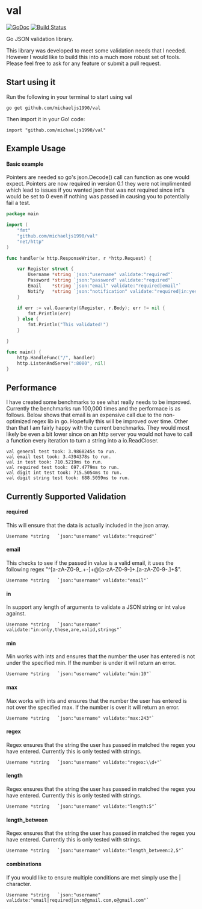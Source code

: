 val
===
[![GoDoc](https://godoc.org/github.com/gin-gonic/gin?status.png)](http://godoc.org/github.com/michaeljs1990/val)
[![Build Status](https://travis-ci.org/michaeljs1990/val.svg?branch=master)](https://travis-ci.org/michaeljs1990/val)

Go JSON validation library.

This library was developed to meet some validation needs that I needed. However I would like to build this into a much more robust set of tools. Please feel free to ask for any feature or submit a pull request.

## Start using it
Run the following in your terminal to start using val

```
go get github.com/michaeljs1990/val
```
Then import it in your Go! code:

```
import "github.com/michaeljs1990/val"
```

## Example Usage

#### Basic example

Pointers are needed so go's json.Decode() call can function as one would expect. Pointers are now required in version 0.1 they were not implimented which lead to issues if you wanted json that was not required since int's would be set to 0 even if nothing was passed in causing you to potentially fail a test.

```go
package main

import (
	"fmt"
	"github.com/michaeljs1990/val"
	"net/http"
)

func handler(w http.ResponseWriter, r *http.Request) {

	var Register struct {
		Username *string `json:"username" validate:"required"`
		Password *string `json:"password" validate:"required"`
		Email    *string `json:"email" validate:"required|email"`
		Notify   *string `json:"notification" validate:"required|in:yes,no"`
	}

	if err := val.Guaranty(&Register, r.Body); err != nil {
		fmt.Println(err)
	} else {
		fmt.Println("This validated!")
	}

}

func main() {
	http.HandleFunc("/", handler)
	http.ListenAndServe(":8080", nil)
}

```

## Performance
I have created some benchmarks to see what really needs to be improved. Currently the benchmarks run 100,000 times and the performace is as follows. Below shows that email is an expensive call due to the non-optimized regex lib in go. Hopefully this will be improved over time. Other than that I am fairly happy with the current benchmarks. They would most likely be even a bit lower since on an http server you would not have to call a function every iteration to turn a string into a io.ReadCloser.

```
val general test took: 3.9868245s to run.
val email test took: 3.4394378s to run.
val in test took: 710.5219ms to run.
val required test took: 697.4779ms to run.
val digit int test took: 715.5054ms to run.
val digit string test took: 688.5059ms to run.

```

## Currently Supported Validation

#### required
This will ensure that the data is actually included in the json array.
```
Username *string   `json:"username" validate:"required"`
```

#### email
This checks to see if the passed in value is a valid email, it uses the following regex "^[a-zA-Z0-9_.+-]+@[a-zA-Z0-9-]+\.[a-zA-Z0-9-.]+$".
```
Username *string   `json:"username" validate:"email"`
```

#### in
In support any length of arguments to validate a JSON string or int value against.
```
Username *string   `json:"username" validate:"in:only,these,are,valid,strings"`
```

#### min
Min works with ints and ensures that the number the user has entered is not under the specified min. If the number is under it will return an error.
```
Username *string   `json:"username" validate:"min:10"`
```

#### max
Max works with ints and ensures that the number the user has entered is not over the specified max. If the number is over it will return an error.
```
Username *string   `json:"username" validate:"max:243"`
```

#### regex
Regex ensures that the string the user has passed in matched the regex you have entered. Currently this is only tested with strings.
```
Username *string   `json:"username" validate:"regex:\\d+"`
```

#### length
Regex ensures that the string the user has passed in matched the regex you have entered. Currently this is only tested with strings.
```
Username *string   `json:"username" validate:"length:5"`
```

#### length_between
Regex ensures that the string the user has passed in matched the regex you have entered. Currently this is only tested with strings.
```
Username *string   `json:"username" validate:"length_between:2,5"`
```

#### combinations
If you would like to ensure multiple conditions are met simply use the | character.
```
Username *string   `json:"username" validate:"email|required|in:m@gmail.com,o@gmail.com"`
```